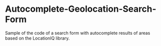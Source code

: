 # Autocomplete-Geolocation-Search-Form
Sample of the code of a search form with autocomplete results of areas based on the LocationIQ library.
